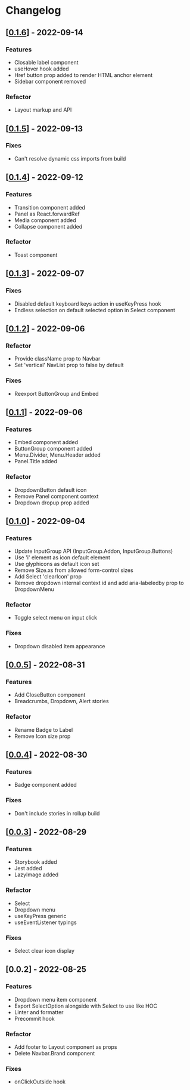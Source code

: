 # Changelog

## [[0.1.6](https://github.com/NilFoundation/react-components/compare/v0.1.5...v0.1.6)] - 2022-09-14
### Features
- Closable label component
- useHover hook added
- Href button prop added to render HTML anchor element
- Sidebar component removed

### Refactor
- Layout markup and API

## [[0.1.5](https://github.com/NilFoundation/react-components/compare/v0.1.4...v0.1.5)] - 2022-09-13
### Fixes
- Can't resolve dynamic css imports from build

## [[0.1.4](https://github.com/NilFoundation/react-components/compare/v0.1.3...v0.1.4)] - 2022-09-12
### Features
- Transition component added
- Panel as React.forwardRef
- Media component added
- Collapse component added

### Refactor
- Toast component

## [[0.1.3](https://github.com/NilFoundation/react-components/compare/v0.1.2...v0.1.3)] - 2022-09-07
### Fixes
- Disabled default keyboard keys action in useKeyPress hook
- Endless selection on default selected option in Select component

## [[0.1.2](https://github.com/NilFoundation/react-components/compare/v0.1.1...v0.1.2)] - 2022-09-06
### Refactor
- Provide className prop to Navbar
- Set 'vertical' NavList prop to false by default

### Fixes
- Reexport ButtonGroup and Embed

## [[0.1.1](https://github.com/NilFoundation/react-components/compare/v0.1.0...v0.1.1)] - 2022-09-06
### Features
- Embed component added
- ButtonGroup component added
- Menu.Divider, Menu.Header added
- Panel.Title added

### Refactor
- DropdownButton default icon
- Remove Panel component context
- Dropdown dropup prop added

## [[0.1.0](https://github.com/NilFoundation/react-components/compare/v0.0.5...v0.1.0)] - 2022-09-04
### Features
- Update InputGroup API (InputGroup.Addon, InputGroup.Buttons)
- Use 'i' element as icon default element
- Use glyphicons as default icon set
- Remove Size.xs from allowed form-control sizes
- Add Select 'clearIcon' prop
- Remove dropdown internal context id and add aria-labeledby prop to DropdownMenu

### Refactor
- Toggle select menu on input click

### Fixes
- Dropdown disabled item appearance

## [[0.0.5](https://github.com/NilFoundation/react-components/compare/v0.0.4...v0.0.5)] - 2022-08-31
### Features
- Add CloseButton component
- Breadcrumbs, Dropdown, Alert stories

### Refactor
- Rename Badge to Label
- Remove Icon size prop

## [[0.0.4](https://github.com/NilFoundation/react-components/compare/v0.0.3...v0.0.4)] - 2022-08-30
### Features
- Badge component added

### Fixes
- Don't include stories in rollup build

## [[0.0.3](https://github.com/NilFoundation/react-components/compare/v0.0.2...v0.0.3)] - 2022-08-29
### Features
- Storybook added
- Jest added
- LazyImage added

### Refactor
- Select
- Dropdown menu
- useKeyPress generic
- useEventListener typings

### Fixes
- Select clear icon display

## [0.0.2] - 2022-08-25
### Features
- Dropdown menu item component
- Export SelectOption alongside with Select to use like HOC
- Linter and formatter
- Precommit hook

### Refactor
- Add footer to Layout component as props
- Delete Navbar.Brand component

### Fixes
- onClickOutside hook
